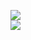 [![](https://img.shields.io/badge/Made%20With-Github%20Spray-lightgrey.svg?style=for-the-badge&logo=github)](https://github.com/Annihil/github-spray#12527)  
[![](https://i.imgur.com/2DrTn0Z.gif)](https://github.com/Annihil/github-spray)